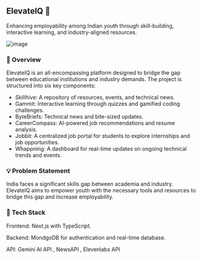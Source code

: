 <h2>ElevateIQ 🚀</h2>

Enhancing employability among Indian youth through skill-building, interactive learning, and industry-aligned resources.

![image](https://github.com/user-attachments/assets/d2cc980b-3690-49d4-8431-3e72b02e4ec7)

<h3>🔗 Overview</h3>

ElevateIQ is an all-encompassing platform designed to bridge the gap between educational institutions and industry demands. The project is structured into six key components:
<ul>
<li>Skillhive: A repository of resources, events, and technical news.</li>
<li>Gammit: Interactive learning through quizzes and gamified coding challenges.</li>
<li>ByteBriefs: Technical news and bite-sized updates.</li>
<li>CareerCompass: AI-powered job recommendations and resume analysis.</li>
<li>Jobbit: A centralized job portal for students to explore internships and job opportunities.</li>
<li>Whappning: A dashboard for real-time updates on ongoing technical trends and events.</li>
</ul>

<h3>💡 Problem Statement</h3>

India faces a significant skills gap between academia and industry. ElevateIQ aims to empower youth with the necessary tools and resources to bridge this gap and increase employability.

<h3>🔧 Tech Stack</h3>

Frontend: Next.js with TypeScript.

Backend: MondgoDB for authentication and real-time database.

API: Gemini AI API , NewsAPI , Elevenlabs API
